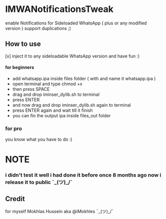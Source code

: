 # IMWANotificationsTweak

enable Notifications for Sideloaded WhatsApp ( plus or any modified version ) support duplications ;)

## How to use

[x] inject it to any sideloadable WhatsApp version and have fun :)

#### for beginners

* add whatsapp.ipa inside files folder ( with and name it whatsapp.ipa )
* open terminal and type chmod +x 
* then press SPACE
* drag and drop iminser_dylib.sh to terminal
* press ENTER
* and now drag and drop iminser_dylib.sh again to terminal
* press ENTER again and wait till it finish
* you can fin the output ipa inside files_out folder


### for pro

you know what you have to do :)

# NOTE

### i didn't test it well i had done it before once 8 months ago now i release it to public ¯\_(ツ)_/¯


## Credit

for myself Mokhlas Hussein aka @iMokhles ¯\_(ツ)_/¯
